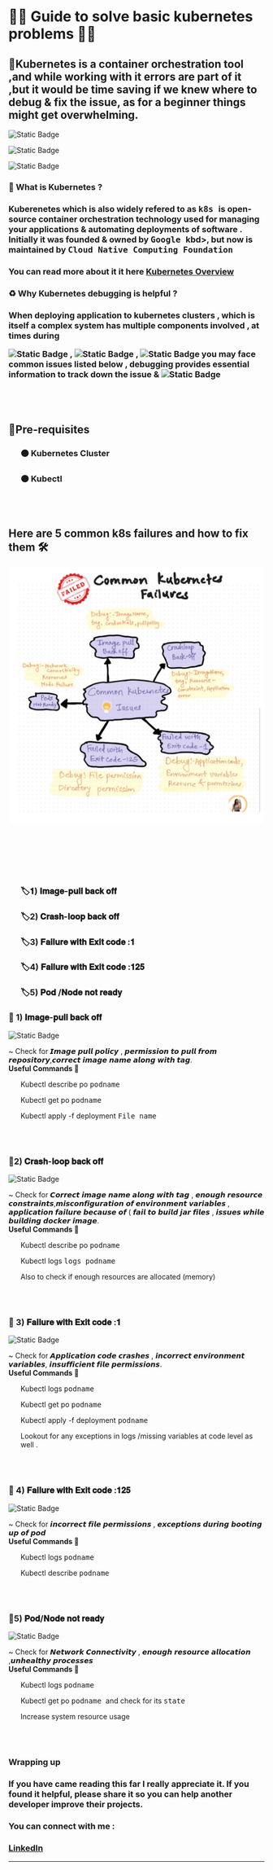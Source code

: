 
<h1> 🧩🧩 Guide to solve basic kubernetes problems 🧩🧩</h1>
<h2>  🌼Kubernetes is a container orchestration tool ,and while working with it errors are part of it ,but it would be time saving if we knew where to debug & fix the issue, as for a beginner things might get overwhelming. </h2>
  
![Static Badge](https://img.shields.io/badge/pods-purple)
  
![Static Badge](https://img.shields.io/badge/kubernetes-cluster-red)


![Static Badge](https://img.shields.io/badge/kubernetes-debugging-green)



<h3> <STRONG> 🔎 What is Kubernetes ?</STRONG></h3>
   <h3> Kuberenetes which is also widely refered to as  <kbd> k8s </kbd>  is open-source container orchestration  technology used for managing your applications & automating deployments of software . Initially it was founded & owned by <kbd> Google </kbd>kbd>, but now is maintained 
    by  <kbd> Cloud Native Computing Foundation </kbd></h3>
    
   <h3>You can read more about it it here   <a href="https://kubernetes.io/" target="_blank">Kubernetes Overview</a>   </h3>

<h3> <Strong> ♻️ Why Kubernetes debugging is helpful ? </Strong> </h3>
     <h3> When deploying application to kubernetes clusters , which is itself a complex system has multiple components involved , at times during  
  
  ![Static Badge](https://img.shields.io/badge/deploying-pink)  ,
![Static Badge](https://img.shields.io/badge/managing-magenta)  , 
  ![Static Badge](https://img.shields.io/badge/running-pink) 
  you may face common issues listed below , debugging provides essential information to track down the issue &  ![Static Badge](https://img.shields.io/badge/fix-grey)


 

 
<br> </br>

<h2>🔌Pre-requisites </h2>
   <ol> <h3> 🟠 Kubernetes Cluster</h3></ol>
   <ol> <h3> 🟠 Kubectl </h3></ol>

<br> </br> 

<h2><BOLD> Here are 5 common k8s failures and how to fix them 🛠️  </BOLD> </h2>
  
 ![Screenshot](s1.jpg)
 

 <br> </br>

<br> </br>

<ol>  <h3>  🏷𝟏) 𝐈𝐦𝐚𝐠𝐞-𝐩𝐮𝐥𝐥 𝐛𝐚𝐜𝐤 𝐨𝐟𝐟 </ol> </h3>
<ol>  <h3>  🏷2) 𝐂𝐫𝐚𝐬𝐡-𝐥𝐨𝐨𝐩 𝐛𝐚𝐜𝐤 𝐨𝐟𝐟 </ol> </h3>
<ol>  <h3>  🏷3) 𝐅𝐚𝐢𝐥𝐮𝐫𝐞 𝐰𝐢𝐭𝐡 𝐄𝐱𝐢𝐭 𝐜𝐨𝐝𝐞 :𝟏  </ol> </h3>
<ol>  <h3>  🏷4) 𝐅𝐚𝐢𝐥𝐮𝐫𝐞 𝐰𝐢𝐭𝐡 𝐄𝐱𝐢𝐭 𝐜𝐨𝐝𝐞 :𝟏𝟐𝟓 </ol> </h3>
<ol>  <h3>  🏷5) 𝐏𝐨𝐝 /𝐍𝐨𝐝𝐞 𝐧𝐨𝐭 𝐫𝐞𝐚𝐝𝐲 </ol> </h3>

<h3>🌵 1) 𝐈𝐦𝐚𝐠𝐞-𝐩𝐮𝐥𝐥 𝐛𝐚𝐜𝐤 𝐨𝐟𝐟 </h3> 

![Static Badge](https://img.shields.io/badge/Issue%3A1-yellow)

<summary> ~ Check for 𝙄𝙢𝙖𝙜𝙚 𝙥𝙪𝙡𝙡 𝙥𝙤𝙡𝙞𝙘𝙮 , 𝙥𝙚𝙧𝙢𝙞𝙨𝙨𝙞𝙤𝙣 𝙩𝙤 𝙥𝙪𝙡𝙡 𝙛𝙧𝙤𝙢 𝙧𝙚𝙥𝙤𝙨𝙞𝙩𝙤𝙧𝙮,𝙘𝙤𝙧𝙧𝙚𝙘𝙩 𝙞𝙢𝙖𝙜𝙚 𝙣𝙖𝙢𝙚 𝙖𝙡𝙤𝙣𝙜 𝙬𝙞𝙩𝙝 𝙩𝙖𝙜. <summary>

<summary> <strong> Useful Commands 🔮 </strong> </summary> 
<ol> Kubectl describe po  <kbd> podname </kbd> </ol>
<ol> Kubectl get po <kbd> podname </kbd> </ol>
<ol> Kubectl apply -f deployment <kbd> File name </kbd> </ol>
<br> </br>

<h3>🌵2) 𝐂𝐫𝐚𝐬𝐡-𝐥𝐨𝐨𝐩 𝐛𝐚𝐜𝐤 𝐨𝐟𝐟 </h3>

![Static Badge](https://img.shields.io/badge/Issue%3A2-yellow)

<summary>~ Check for 𝘾𝙤𝙧𝙧𝙚𝙘𝙩 𝙞𝙢𝙖𝙜𝙚 𝙣𝙖𝙢𝙚 𝙖𝙡𝙤𝙣𝙜 𝙬𝙞𝙩𝙝 𝙩𝙖𝙜 , 𝙚𝙣𝙤𝙪𝙜𝙝 𝙧𝙚𝙨𝙤𝙪𝙧𝙘𝙚 𝙘𝙤𝙣𝙨𝙩𝙧𝙖𝙞𝙣𝙩𝙨,𝙢𝙞𝙨𝙘𝙤𝙣𝙛𝙞𝙜𝙪𝙧𝙖𝙩𝙞𝙤𝙣 𝙤𝙛 𝙚𝙣𝙫𝙞𝙧𝙤𝙣𝙢𝙚𝙣𝙩 𝙫𝙖𝙧𝙞𝙖𝙗𝙡𝙚𝙨 , 𝙖𝙥𝙥𝙡𝙞𝙘𝙖𝙩𝙞𝙤𝙣 𝙛𝙖𝙞𝙡𝙪𝙧𝙚 𝙗𝙚𝙘𝙖𝙪𝙨𝙚 𝙤𝙛 ( 𝙛𝙖𝙞𝙡 𝙩𝙤 𝙗𝙪𝙞𝙡𝙙 𝙟𝙖𝙧 𝙛𝙞𝙡𝙚𝙨 , 𝙞𝙨𝙨𝙪𝙚𝙨 𝙬𝙝𝙞𝙡𝙚 𝙗𝙪𝙞𝙡𝙙𝙞𝙣𝙜 𝙙𝙤𝙘𝙠𝙚𝙧 𝙞𝙢𝙖𝙜𝙚. <summary>

<summary> <strong> Useful Commands 🔮 </strong> </summary> 
<ol> Kubectl describe po  <kbd> podname </kbd> </ol>
<ol> Kubectl logs  <kbd> logs  podname </kbd> </ol>
<ol> Also to check if enough resources are allocated (memory) </ol>
<br> </br>

<h3>🌵 3) 𝐅𝐚𝐢𝐥𝐮𝐫𝐞 𝐰𝐢𝐭𝐡 𝐄𝐱𝐢𝐭 𝐜𝐨𝐝𝐞 :𝟏  </h3>

![Static Badge](https://img.shields.io/badge/Issue%3A3-yellow)

<summary>~ Check for 𝘼𝙥𝙥𝙡𝙞𝙘𝙖𝙩𝙞𝙤𝙣 𝙘𝙤𝙙𝙚 𝙘𝙧𝙖𝙨𝙝𝙚𝙨 , 𝙞𝙣𝙘𝙤𝙧𝙧𝙚𝙘𝙩 𝙚𝙣𝙫𝙞𝙧𝙤𝙣𝙢𝙚𝙣𝙩 𝙫𝙖𝙧𝙞𝙖𝙗𝙡𝙚𝙨, 𝙞𝙣𝙨𝙪𝙛𝙛𝙞𝙘𝙞𝙚𝙣𝙩 𝙛𝙞𝙡𝙚 𝙥𝙚𝙧𝙢𝙞𝙨𝙨𝙞𝙤𝙣𝙨. </summary>

<summary> <strong> Useful Commands 🔮 </strong> </summary> 
<ol> Kubectl logs <kbd> podname </kbd> </ol>
<ol> Kubectl get po <kbd> podname </kbd> </ol>
<ol> Kubectl apply -f deployment <kbd> podname </kbd> </ol>
<ol> Lookout for any exceptions in logs /missing variables at code level as well . </ol>
<br> </br>

<h3>🌵 4) 𝐅𝐚𝐢𝐥𝐮𝐫𝐞 𝐰𝐢𝐭𝐡 𝐄𝐱𝐢𝐭 𝐜𝐨𝐝𝐞 :𝟏𝟐𝟓</h3>

![Static Badge](https://img.shields.io/badge/Issue%3A4-yellow)

<summary> ~ Check for 𝙞𝙣𝙘𝙤𝙧𝙧𝙚𝙘𝙩 𝙛𝙞𝙡𝙚 𝙥𝙚𝙧𝙢𝙞𝙨𝙨𝙞𝙤𝙣𝙨 , 𝙚𝙭𝙘𝙚𝙥𝙩𝙞𝙤𝙣𝙨 𝙙𝙪𝙧𝙞𝙣𝙜 𝙗𝙤𝙤𝙩𝙞𝙣𝙜 𝙪𝙥 𝙤𝙛 𝙥𝙤𝙙 </summary>

<summary> <strong> Useful Commands 🔮 </strong> </summary> 

<ol> Kubectl logs <kbd> podname </kbd> </ol>
<ol> Kubectl describe <kbd> podname </kbd> </ol>
<br> </br>

<h3>🌵5) 𝐏𝐨𝐝/𝐍𝐨𝐝𝐞 𝐧𝐨𝐭 𝐫𝐞𝐚𝐝𝐲 </h3>

![Static Badge](https://img.shields.io/badge/Issue%3A5-yellow)

<summary>~ Check for 𝙉𝙚𝙩𝙬𝙤𝙧𝙠 𝘾𝙤𝙣𝙣𝙚𝙘𝙩𝙞𝙫𝙞𝙩𝙮 , 𝙚𝙣𝙤𝙪𝙜𝙝 𝙧𝙚𝙨𝙤𝙪𝙧𝙘𝙚 𝙖𝙡𝙡𝙤𝙘𝙖𝙩𝙞𝙤𝙣 ,𝙪𝙣𝙝𝙚𝙖𝙡𝙩𝙝𝙮 𝙥𝙧𝙤𝙘𝙚𝙨𝙨𝙚𝙨  </summary>

<summary> <strong> Useful Commands 🔮 </strong> </summary>  
<ol> Kubectl logs <kbd> podname </kbd> </ol>
<ol> Kubectl get po <kbd> podname </kbd> and check for its <kbd> state </kbd> </ol>
<ol> Increase system resource usage </ol>

<br> </br> 

<h3> Wrapping up </h3>
<h3> If you have came reading this far I really appreciate it. If you found it helpful, please share it so you can help another developer improve their projects. </h3>
<h3> You can connect with me : </h3>
<h3> <a href="https://www.linkedin.com/in/12rashic/" target="_blank">LinkedIn</a></h3>

________________________________________________________________________________________________________________________________________________________________________________________________________________
